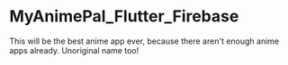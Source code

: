 # MyAnimePal_Flutter_Firebase
This will be the best anime app ever, because there aren't enough anime apps already. Unoriginal name too!
